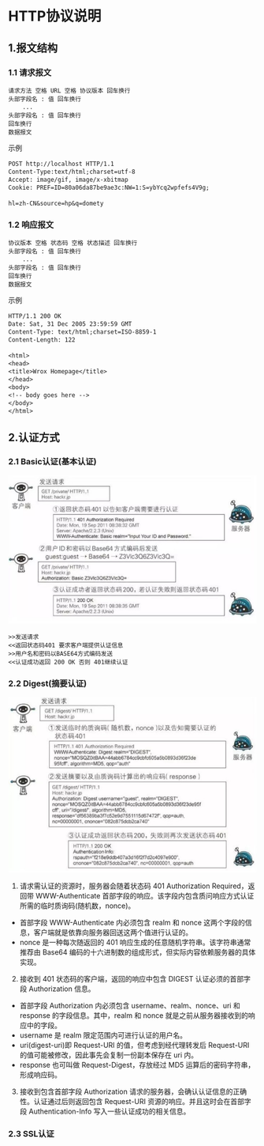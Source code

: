 # HTTP协议说明

## 1.报文结构
### 1.1 请求报文

    请求方法 空格 URL 空格 协议版本 回车换行
    头部字段名 : 值 回车换行
        ...
    头部字段名 : 值 回车换行
    回车换行
    数据报文

示例
``` http
POST http://localhost HTTP/1.1
Content-Type:text/html;charset=utf-8
Accept: image/gif, image/x-xbitmap
Cookie: PREF=ID=80a06da87be9ae3c:NW=1:S=ybYcq2wpfefs4V9g;

hl=zh-CN&source=hp&q=domety
```
### 1.2 响应报文
    协议版本 空格 状态码 空格 状态描述 回车换行
    头部字段名 : 值 回车换行
        ...
    头部字段名 : 值 回车换行
    回车换行
    数据报文
    
示例
``` http
HTTP/1.1 200 OK
Date: Sat, 31 Dec 2005 23:59:59 GMT
Content-Type: text/html;charset=ISO-8859-1
Content-Length: 122

<html>
<head>
<title>Wrox Homepage</title>
</head>
<body>
<!-- body goes here -->
</body>
</html>
```

## 2.认证方式
### 2.1 Basic认证(基本认证)
![](./images/http_01.jpg)

    >>发送请求
    <<返回状态码401 要求客户端提供认证信息
    >>用户名和密码以BASE64方式编码发送
    <<认证成功返回 200 OK 否则 401继续认证
### 2.2 Digest(摘要认证)
![](./images/http_02.jpg)

1. 请求需认证的资源时，服务器会随着状态码 401 Authorization Required，返回带 WWW-Authenticate 首部字段的响应。该字段内包含质问响应方式认证所需的临时质询码(随机数，nonce)。

* 首部字段 WWW-Authenticate 内必须包含 realm 和 nonce 这两个字段的信息，客户端就是依靠向服务器回送这两个值进行认证的。
* nonce 是一种每次随返回的 401 响应生成的任意随机字符串。该字符串通常推荐由 Base64 编码的十六进制数的组成形式，但实际内容依赖服务器的具体实现。

2. 接收到 401 状态码的客户端，返回的响应中包含 DIGEST 认证必须的首部字段 Authorization 信息。

* 首部字段 Authorization 内必须包含 username、realm、nonce、uri 和 response 的字段信息。其中，realm 和 nonce 就是之前从服务器接收到的响应中的字段。
* username 是 realm 限定范围内可进行认证的用户名。
* uri(digest-uri)即 Request-URI 的值，但考虑到经代理转发后 Request-URI 的值可能被修改，因此事先会复制一份副本保存在 uri 内。
* response 也可叫做 Request-Digest，存放经过 MD5 运算后的密码字符串，形成响应码。


3. 接收到包含首部字段 Authorization 请求的服务器，会确认认证信息的正确性。认证通过后则返回包含 Request-URI 资源的响应。并且这时会在首部字段 Authentication-Info 写入一些认证成功的相关信息。

### 2.3 SSL认证